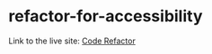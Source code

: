 # refactor-for-accessibility

Link to the live site: [Code Refactor](https://jjessee1371.github.io/refactor-for-accessibility/)